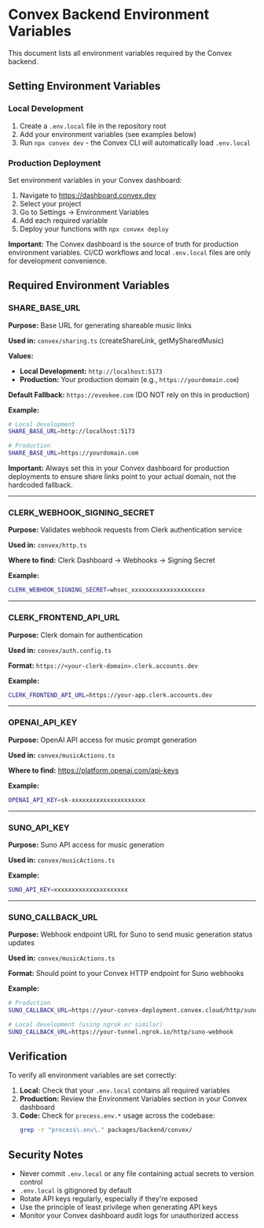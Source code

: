# Convex Backend Environment Variables

This document lists all environment variables required by the Convex backend.

## Setting Environment Variables

### Local Development
1. Create a `.env.local` file in the repository root
2. Add your environment variables (see examples below)
3. Run `npx convex dev` - the Convex CLI will automatically load `.env.local`

### Production Deployment
Set environment variables in your Convex dashboard:
1. Navigate to https://dashboard.convex.dev
2. Select your project
3. Go to Settings → Environment Variables
4. Add each required variable
5. Deploy your functions with `npx convex deploy`

**Important:** The Convex dashboard is the source of truth for production environment variables. CI/CD workflows and local `.env.local` files are only for development convenience.

## Required Environment Variables

### SHARE_BASE_URL
**Purpose:** Base URL for generating shareable music links

**Used in:** `convex/sharing.ts` (createShareLink, getMySharedMusic)

**Values:**
- **Local Development:** `http://localhost:5173`
- **Production:** Your production domain (e.g., `https://yourdomain.com`)

**Default Fallback:** `https://eveokee.com` (DO NOT rely on this in production)

**Example:**
```bash
# Local development
SHARE_BASE_URL=http://localhost:5173

# Production
SHARE_BASE_URL=https://yourdomain.com
```

**Important:** Always set this in your Convex dashboard for production deployments to ensure share links point to your actual domain, not the hardcoded fallback.

---

### CLERK_WEBHOOK_SIGNING_SECRET
**Purpose:** Validates webhook requests from Clerk authentication service

**Used in:** `convex/http.ts`

**Where to find:** Clerk Dashboard → Webhooks → Signing Secret

**Example:**
```bash
CLERK_WEBHOOK_SIGNING_SECRET=whsec_xxxxxxxxxxxxxxxxxxxxx
```

---

### CLERK_FRONTEND_API_URL
**Purpose:** Clerk domain for authentication

**Used in:** `convex/auth.config.ts`

**Format:** `https://<your-clerk-domain>.clerk.accounts.dev`

**Example:**
```bash
CLERK_FRONTEND_API_URL=https://your-app.clerk.accounts.dev
```

---

### OPENAI_API_KEY
**Purpose:** OpenAI API access for music prompt generation

**Used in:** `convex/musicActions.ts`

**Where to find:** https://platform.openai.com/api-keys

**Example:**
```bash
OPENAI_API_KEY=sk-xxxxxxxxxxxxxxxxxxxxx
```

---

### SUNO_API_KEY
**Purpose:** Suno API access for music generation

**Used in:** `convex/musicActions.ts`

**Example:**
```bash
SUNO_API_KEY=xxxxxxxxxxxxxxxxxxxxx
```

---

### SUNO_CALLBACK_URL
**Purpose:** Webhook endpoint URL for Suno to send music generation status updates

**Used in:** `convex/musicActions.ts`

**Format:** Should point to your Convex HTTP endpoint for Suno webhooks

**Example:**
```bash
# Production
SUNO_CALLBACK_URL=https://your-convex-deployment.convex.cloud/http/suno-webhook

# Local development (using ngrok or similar)
SUNO_CALLBACK_URL=https://your-tunnel.ngrok.io/http/suno-webhook
```

## Verification

To verify all environment variables are set correctly:

1. **Local:** Check that your `.env.local` contains all required variables
2. **Production:** Review the Environment Variables section in your Convex dashboard
3. **Code:** Check for `process.env.*` usage across the codebase:
   ```bash
   grep -r "process\.env\." packages/backend/convex/
   ```

## Security Notes

- Never commit `.env.local` or any file containing actual secrets to version control
- `.env.local` is gitignored by default
- Rotate API keys regularly, especially if they're exposed
- Use the principle of least privilege when generating API keys
- Monitor your Convex dashboard audit logs for unauthorized access

